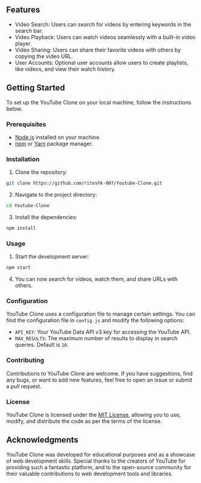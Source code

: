 

## Features

- Video Search: Users can search for videos by entering keywords in the search bar.
- Video Playback: Users can watch videos seamlessly with a built-in video player.
- Video Sharing: Users can share their favorite videos with others by copying the video URL.
- User Accounts: Optional user accounts allow users to create playlists, like videos, and view their watch history.






## Getting Started

To set up the YouTube Clone on your local machine, follow the instructions below.

### Prerequisites

- [Node.js](https://nodejs.org) installed on your machine.
- [npm](https://www.npmjs.com/) or [Yarn](https://yarnpkg.com/) package manager.

### Installation

1. Clone the repository:

```bash
git clone https://github.com/riteshk-007/Youtube-Clone.git
```

2. Navigate to the project directory:

```bash
cd Youtube-Clone
```

3. Install the dependencies:

```bash
npm install
```

### Usage

1. Start the development server:

```bash
npm start
```


4. You can now search for videos, watch them, and share URLs with others.

### Configuration

YouTube Clone uses a configuration file to manage certain settings. You can find the configuration file in `config.js` and modify the following options:

- `API_KEY`: Your YouTube Data API v3 key for accessing the YouTube API.
- `MAX_RESULTS`: The maximum number of results to display in search queries. Default is `10`.

### Contributing

Contributions to YouTube Clone are welcome. If you have suggestions, find any bugs, or want to add new features, feel free to open an issue or submit a pull request.

### License

YouTube Clone is licensed under the [MIT License](https://opensource.org/licenses/MIT), allowing you to use, modify, and distribute the code as per the terms of the license.

## Acknowledgments

YouTube Clone was developed for educational purposes and as a showcase of web development skills. Special thanks to the creators of YouTube for providing such a fantastic platform, and to the open-source community for their valuable contributions to web development tools and libraries.



